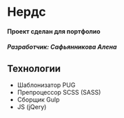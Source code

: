 # Нердс
#### Проект сделан для портфолио
##### Разработчик: Сафьянникова Алена

## Технологии
- Шаблонизатор PUG
- Препроцессор SCSS (SASS)
- Сборщик Gulp
- JS (jQery)

